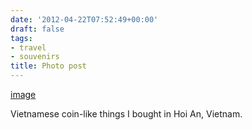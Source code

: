 ```yaml
---
date: '2012-04-22T07:52:49+00:00'
draft: false
tags:
- travel
- souvenirs
title: Photo post
---
```


[image](/img/2012-04-22-photo-post/51bdc32676ff8a1d566606a5b84a0b71290638b2b536adeb6e89e222a0025a8b.jpg)

Vietnamese coin-like things I bought in Hoi An, Vietnam.
